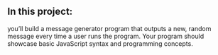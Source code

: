 ## In this project: 

you’ll build a message generator program that outputs a new, random message every time a user runs the program. Your program should showcase basic JavaScript syntax and programming concepts.
